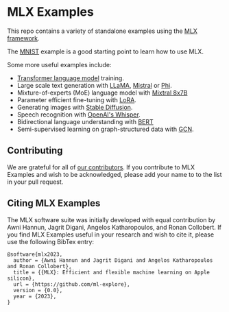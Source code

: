 # MLX Examples

This repo contains a variety of standalone examples using the [MLX
framework](https://github.com/ml-explore/mlx).

The [MNIST](mnist) example is a good starting point to learn how to use MLX.

Some more useful examples include:

- [Transformer language model](transformer_lm) training.
- Large scale text generation with [LLaMA](llama), [Mistral](mistral) or [Phi](phi2).  
- Mixture-of-experts (MoE) language model with [Mixtral 8x7B](mixtral)
- Parameter efficient fine-tuning with [LoRA](lora).
- Generating images with [Stable Diffusion](stable_diffusion).
- Speech recognition with [OpenAI's Whisper](whisper).
- Bidirectional language understanding with [BERT](bert)
- Semi-supervised learning on graph-structured data with [GCN](gcn).

## Contributing 

We are grateful for all of [our
contributors](ACKNOWLEDGMENTS.md#Individual-Contributors). If you contribute
to MLX Examples and wish to be acknowledged, please add your name to to the list in your
pull request.

## Citing MLX Examples

The MLX software suite was initially developed with equal contribution by Awni
Hannun, Jagrit Digani, Angelos Katharopoulos, and Ronan Collobert. If you find
MLX Examples useful in your research and wish to cite it, please use the following
BibTex entry:

```
@software{mlx2023,
  author = {Awni Hannun and Jagrit Digani and Angelos Katharopoulos and Ronan Collobert},
  title = {{MLX}: Efficient and flexible machine learning on Apple silicon},
  url = {https://github.com/ml-explore},
  version = {0.0},
  year = {2023},
}
```
